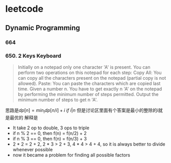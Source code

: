 # leetcode

## Dynamic Programming

### 664

### 650. 2 Keys Keyboard
> Initially on a notepad only one character 'A' is present. You can perform two operations on this notepad  for each step:
> Copy All: You can copy all the characters present on the notepad (partial copy is not allowed).
> Paste: You can paste the characters which are copied last time.
> Given a number n. You have to get exactly n 'A' on the notepad by performing the minimum number of steps permitted. Output the minimum number of steps to get n 'A'.

思路是$dp[n] = min_i dp[n/i]+i\ if\ i | n$
但是讨论区里面有个答案是最小的整除的i就是最优的
解释是
- It take 2 op to double, 3 ops to triple
- if n % 2 == 0, then f(n) = f(n/2) + 2
- if n % 3 == 0, then f(n) = f(n/3) + 3
- 2 * 2 = 2 + 2, 2 * 3 > 2 + 3, 4 * 4 > 4 + 4, so it is always better to divide whenever possible
- now it became a problem for finding all possible factors


